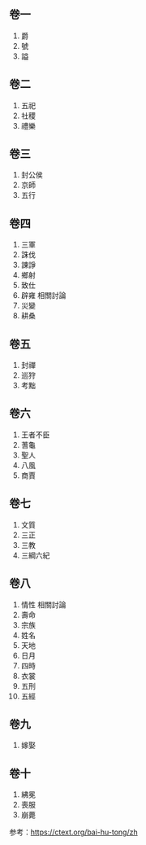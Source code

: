 ## 卷一 
1. 爵 
2. 號 
3. 謚 

## 卷二 
1. 五祀 
2. 社稷 
3. 禮樂 

## 卷三 
1. 封公侯 
2. 京師 
3. 五行 

## 卷四 
1. 三軍 
2. 誅伐 
3. 諫諍 
4. 鄉射 
5. 致仕 
6. 辟雍 相關討論
7. 災變 
8. 耕桑 

## 卷五 
1. 封禪 
2. 巡狩 
3. 考黜 

## 卷六 
1. 王者不臣 
2. 蓍龜 
3. 聖人 
4. 八風 
5. 商賈 

## 卷七 
1. 文質 
2. 三正 
3. 三教 
4. 三綱六紀 

## 卷八 
1. 情性 相關討論
2. 壽命 
3. 宗族 
4. 姓名 
5. 天地 
6. 日月 
7. 四時 
8. 衣裳 
9. 五刑 
10. 五經 

## 卷九 
1. 嫁娶 

## 卷十 
1. 紼冕 
2. 喪服 
3. 崩薨 


参考：https://ctext.org/bai-hu-tong/zh